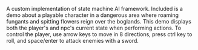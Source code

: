 A custom implementation of state machine AI framework. Included is a demo about a playable character in a dangerous area where roaming fungants and spitting flowers reign over the boglands. This demo displays both the player's and npc's current state when performing actions. To control the player, use arrow keys to move in 8 directions, press ctrl key to roll, and space/enter to attack enemies with a sword.
